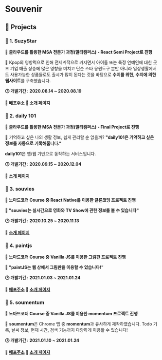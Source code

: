 # Souvenir



## 🎰 Projects

### 🎁 1. SuzyStar

**🎈 클라우드를 활용한 MSA 전문가 과정(멀티캠퍼스) - React Semi Project로 진행**

**📃** Kpop의 영향력으로 인해 전세계적으로 커지면서 아이돌 또는 특정 연예인에 대한 굿즈 기업 매출 상승에 많은 영향을 미치고 단순 스타 응원도구 뿐만 아니라 일상생활에서도 사용가능한 상품들로도 출시가 많이 된다는 것을 바탕으로 **수지를 위한, 수지에 의한 웹사이트**를 구축했습니다.

**🕒 개발기간 : 2020.08.14 ~ 2020.08.19**

**📢 [배포주소](https://souvenir718.github.io/SuzyStar/)** **🔗 [소개 페이지](https://github.com/souvenir718/SuzyStar)**



### 🎁 2. daily 101

**🎈 클라우드를 활용한 MSA 전문가 과정(멀티캠퍼스) - Final Project로 진행**

**📃** 기억하고 싶은 나의 생활 정보, 쉽게 관리할 순 없을까? **"daily101은 기억하고 싶은 정보를 자동으로 기록해줍니다."**

**daily101**은 앱/웹 기반으로 동작하는 서비스입니다.

**🕒 개발기간 : 2020.09.15 ~ 2020.12.04**

**🔗 [소개 페이지](https://github.com/daily-101/daily-101-docs)**



### 🎁 3. souvies

**🎈 노마드코더 Course 중 React Native를 이용한 클론코딩 프로젝트 진행**

**📃 "souvies는 실시간으로 영화와 TV Show에 관한 정보를 볼 수 있습니다"** 

**🕒 개발기간 : 2020.10.25 ~ 2020.11.13**

**🔗 [소개 페이지](https://github.com/souvenir718/souvies)**



### 🎁 4. paintjs

**🎈 노마드코더 Course 중 Vanilla JS를 이용한 그림판 프로젝트 진행**

**📃 "paintJS는 웹 상에서 그림판을 이용할 수 있습니다!"**

**🕒 개발기간 : 2021.01.03 ~ 2021.01.24**

**📢 [배포주소](https://souvenir718.github.io/paintjs/)** **🔗 [소개 페이지](https://github.com/souvenir718/paintjs)**



### 🎁 5. soumentum

**🎈 노마드코더 Course 중 Vanilla JS를 이용한 momentum 프로젝트 진행**

📃 **soumentum**은 Chrome 앱 중 **momentum**과 유사하게 제작하였습니다. Todo 기록, 날씨 정보, 현재 시간, 검색 기능까지 다양하게 이용할 수 있습니다!

**🕒 개발기간 : 2021.01.10 ~ 2021.01.24**

**📢 [배포주소](https://souvenir718.github.io/soumentum/)** **🔗 [소개 페이지](https://github.com/souvenir718/chrome_app)**







